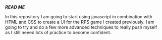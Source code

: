 ***READ ME***

In this repository I am going to start using javascript in combination with HTML and CSS to create a UI for the RPS game I created previously. I am going to try and do a few more advanced techniques to really push myself as I still neeed lots of practice to become confident.